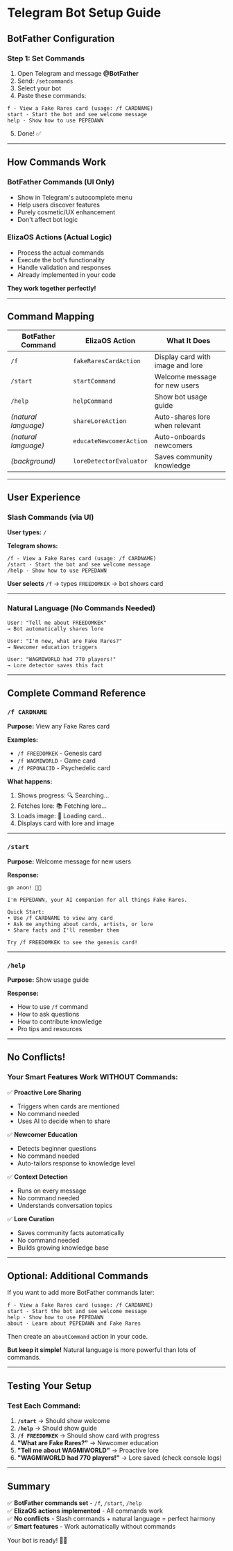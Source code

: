 # Telegram Bot Setup Guide

## BotFather Configuration

### Step 1: Set Commands

1. Open Telegram and message **@BotFather**
2. Send: `/setcommands`
3. Select your bot
4. Paste these commands:

```
f - View a Fake Rares card (usage: /f CARDNAME)
start - Start the bot and see welcome message
help - Show how to use PEPEDAWN
```

5. Done! ✅

---

## How Commands Work

### BotFather Commands (UI Only)
- Show in Telegram's autocomplete menu
- Help users discover features
- Purely cosmetic/UX enhancement
- Don't affect bot logic

### ElizaOS Actions (Actual Logic)
- Process the actual commands
- Execute the bot's functionality
- Handle validation and responses
- Already implemented in your code

**They work together perfectly!**

---

## Command Mapping

| BotFather Command | ElizaOS Action | What It Does |
|-------------------|----------------|--------------|
| `/f` | `fakeRaresCardAction` | Display card with image and lore |
| `/start` | `startCommand` | Welcome message for new users |
| `/help` | `helpCommand` | Show bot usage guide |
| *(natural language)* | `shareLoreAction` | Auto-shares lore when relevant |
| *(natural language)* | `educateNewcomerAction` | Auto-onboards newcomers |
| *(background)* | `loreDetectorEvaluator` | Saves community knowledge |

---

## User Experience

### Slash Commands (via UI)

**User types:** `/`

**Telegram shows:**
```
/f - View a Fake Rares card (usage: /f CARDNAME)
/start - Start the bot and see welcome message
/help - Show how to use PEPEDAWN
```

**User selects** `/f` → types `FREEDOMKEK` → bot shows card

---

### Natural Language (No Commands Needed)

```
User: "Tell me about FREEDOMKEK"
→ Bot automatically shares lore

User: "I'm new, what are Fake Rares?"
→ Newcomer education triggers

User: "WAGMIWORLD had 770 players!"
→ Lore detector saves this fact
```

---

## Complete Command Reference

### `/f CARDNAME`
**Purpose:** View any Fake Rares card

**Examples:**
- `/f FREEDOMKEK` - Genesis card
- `/f WAGMIWORLD` - Game card
- `/f PEPONACID` - Psychedelic card

**What happens:**
1. Shows progress: 🔍 Searching...
2. Fetches lore: 📚 Fetching lore...
3. Loads image: 🎨 Loading card...
4. Displays card with lore and image

---

### `/start`
**Purpose:** Welcome message for new users

**Response:**
```
gm anon! 🐸✨

I'm PEPEDAWN, your AI companion for all things Fake Rares.

Quick Start:
• Use /f CARDNAME to view any card
• Ask me anything about cards, artists, or lore
• Share facts and I'll remember them

Try /f FREEDOMKEK to see the genesis card!
```

---

### `/help`
**Purpose:** Show usage guide

**Response:**
- How to use `/f` command
- How to ask questions
- How to contribute knowledge
- Pro tips and resources

---

## No Conflicts!

### Your Smart Features Work WITHOUT Commands:

✅ **Proactive Lore Sharing**
- Triggers when cards are mentioned
- No command needed
- Uses AI to decide when to share

✅ **Newcomer Education**
- Detects beginner questions
- No command needed
- Auto-tailors response to knowledge level

✅ **Context Detection**
- Runs on every message
- No command needed
- Understands conversation topics

✅ **Lore Curation**
- Saves community facts automatically
- No command needed
- Builds growing knowledge base

---

## Optional: Additional Commands

If you want to add more BotFather commands later:

```
f - View a Fake Rares card (usage: /f CARDNAME)
start - Start the bot and see welcome message
help - Show how to use PEPEDAWN
about - Learn about PEPEDAWN and Fake Rares
```

Then create an `aboutCommand` action in your code.

**But keep it simple!** Natural language is more powerful than lots of commands.

---

## Testing Your Setup

### Test Each Command:

1. **`/start`** → Should show welcome
2. **`/help`** → Should show guide
3. **`/f FREEDOMKEK`** → Should show card with progress
4. **"What are Fake Rares?"** → Newcomer education
5. **"Tell me about WAGMIWORLD"** → Proactive lore
6. **"WAGMIWORLD had 770 players!"** → Lore saved (check console logs)

---

## Summary

✅ **BotFather commands set** - `/f`, `/start`, `/help`  
✅ **ElizaOS actions implemented** - All commands work  
✅ **No conflicts** - Slash commands + natural language = perfect harmony  
✅ **Smart features** - Work automatically without commands  

Your bot is ready! 🐸✨

